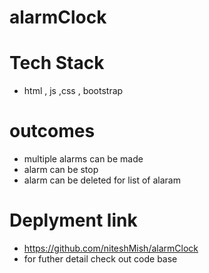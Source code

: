 # alarmClock
# Tech Stack
* html , js ,css , bootstrap
# outcomes
* multiple alarms can be made 
* alarm can be stop 
* alarm can be deleted for list of alaram
# Deplyment link
* https://github.com/niteshMish/alarmClock 
* for futher detail check out code base 

